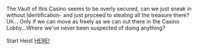 The Vault of this Casino seems to be overly secured, can we just sneak in without Identification- and just proceed to stealing all the treasure there? Uh... Only if we can move as freely as we can out there in the Casino Lobby...Where we've never been suspected of doing anything?  
&nbsp;  
Start Heist [HERE!](http://103.178.153.113:40013)